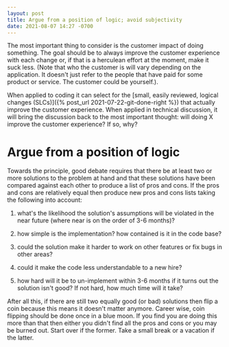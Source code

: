 ```yaml
---
layout: post
title: Argue from a position of logic; avoid subjectivity
date: 2021-08-07 14:27 -0700
---
```

The most important thing to consider is the customer impact of doing something. The goal should be to always improve the customer experience with each change or, if that is a herculean effort at the moment, make it suck less. (Note that who the customer is will vary depending on the application. It doesn't just refer to the people that have paid for some product or service. The customer could be yourself.).

When applied to coding it can select for the [small, easily reviewed, logical changes (SLCs)]({% post_url 2021-07-22-git-done-right %}) that actually improve the customer experience. When applied in technical discussion, it will bring the discussion back to the most important thought: will doing X improve the customer experience? If so, why?

# Argue from a position of logic

Towards the principle, good debate requires that there be at least two or more solutions to the problem at hand and that these solutions have been compared against each other to produce a list of pros and cons. If the pros and cons are relatively equal then produce new pros and cons lists taking the following into account:

1. what's the likelihood the solution's assumptions will be violated in the near future (where near is on the order of 3-6 months)?

2. how simple is the implementation? how contained is it in the code base?

3. could the solution make it harder to work on other features or fix bugs in other areas?

4. could it make the code less understandable to a new hire?

5. how hard will it be to un-implement within 3-6 months if it turns out the solution isn't good? If not hard, how much time will it take?


After all this, if there are still two equally good (or bad) solutions then flip a coin because this means it doesn't matter anymore. Career wise, coin flipping should be done once in a blue moon. If you find you are doing this more than that then either you didn't find all the pros and cons or you may be burned out. Start over if the former. Take a small break or a vacation if the latter.

